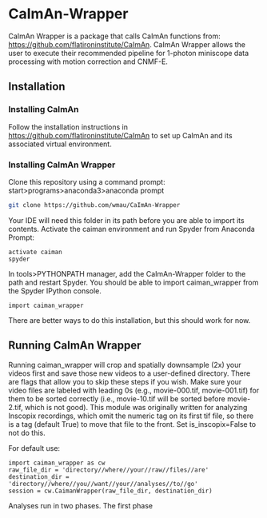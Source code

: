 # CaImAn-Wrapper


CaImAn Wrapper is a package that calls CaImAn functions from: https://github.com/flatironinstitute/CaImAn. CaImAn Wrapper allows the user to execute
their recommended pipeline for 1-photon miniscope data processing with motion correction and CNMF-E. 

## Installation
### Installing CaImAn
Follow the installation instructions in https://github.com/flatironinstitute/CaImAn to set up CaImAn and its associated virtual 
environment. 

### Installing CaImAn Wrapper
Clone this repository using a command prompt: start>programs>anaconda3>anaconda prompt

```bash
git clone https://github.com/wmau/CaImAn-Wrapper
```

Your IDE will need this folder in its path before you are able to import its contents. Activate the caiman environment and run Spyder
from Anaconda Prompt:
```
activate caiman
spyder
```

In tools>PYTHONPATH manager, add the CaImAn-Wrapper folder to the path and restart Spyder. You should be able to import caiman_wrapper
from the Spyder IPython console.
```
import caiman_wrapper
```

There are better ways to do this installation, but this should work for now. 

## Running CaImAn Wrapper
Running caiman_wrapper will crop and spatially downsample (2x) your videos first and save those new videos to a user-defined directory. 
There are flags that allow you to skip these steps if you wish. Make sure your video files are labeled with leading 0s (e.g., 
movie-000.tif, movie-001.tif) for them to be sorted correctly (i.e., movie-10.tif will be sorted before movie-2.tif, which is not good). 
This module was originally written for analyzing Inscopix recordings, which omit the numeric tag on its first tif file, so there is a tag
(default True) to move that file to the front. Set is_inscopix=False to not do this.  

For default use: 
```
import caiman_wrapper as cw
raw_file_dir = 'directory//where//your//raw//files//are'
destination_dir = 'directory//where//you//want//your//analyses//to//go'
session = cw.CaimanWrapper(raw_file_dir, destination_dir)
```

Analyses run in two phases. The first phase 